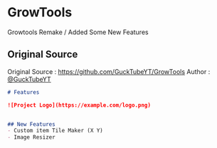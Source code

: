 # GrowTools
Growtools Remake / Added Some New Features



## Original Source
Original Source : https://github.com/GuckTubeYT/GrowTools
Author : [@GuckTubeYT](https://github.com/GuckTubeYT)


```markdown
# Features

![Project Logo](https://example.com/logo.png)


## New Features
- Custom item Tile Maker (X Y)
- Image Resizer
```